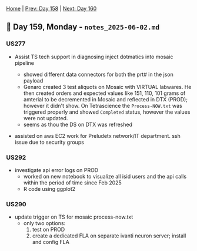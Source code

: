 [Home](../../main.md) | [Prev: Day 158](../05/notes_2025-05-30.md) | [Next: Day 160](./notes_2025-06-03.md)

## 📝 Day 159, Monday - `notes_2025-06-02.md`

### US277

- Assist TS tech support in diagnosing inject dotmatics into mosaic pipeline
    * showed different data connectors for both the prt# in the json payload
    * Genaro created 3 test aliquots on Mosaic with VIRTUAL labwares. He then created orders and expected values like 151, 110, 101 grams of amterial to be decremented in Mosaic and reflected in DTX (PROD); however it didn't show. On Tetrascience the `Process-NOW.txt` was triggered properly and showed `Completed` status, however the values were not updated.
    * seems as thou the DS on DTX was refreshed

- assisted on aws EC2 work for Preludetx network/IT department. ssh issue due to security groups

### US292
- investigate api error logs on PROD
    * worked on new notebook to visualize all isid users and the api calls within the period of time since Feb 2025
    * R code using ggplot2

### US290
- update trigger on TS for mosaic process-now.txt
    * only two options: 
        1) test on PROD
        2) create a dedicated FLA on separate ivanti neuron server; install and config FLA
